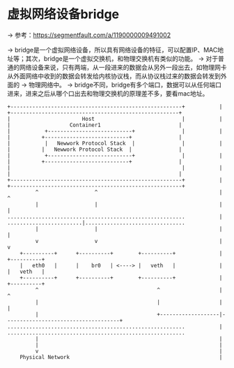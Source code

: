 # 虚拟网络设备bridge #

-> 参考：https://segmentfault.com/a/1190000009491002

-> bridge是一个虚拟网络设备，所以具有网络设备的特征，可以配置IP、MAC地址等；其次，bridge是一个虚拟交换机，和物理交换机有类似的功能。
-> 对于普通的网络设备来说，只有两端，从一段进来的数据会从另外一段出去，如物理网卡从外面网络中收到的数据会转发给内核协议栈，而从协议栈过来的数据会转发到外面的
-> 物理网络中。
-> bridge不同，bridge有多个端口，数据可以从任何端口进来，进来之后从哪个口出去和物理交换机的原理差不多，要看mac地址。


	+-------------------------------------------------------+			|            +------------------------------------------------------+
	|					    Host							|			|			 |					 Container1							|
	|			+---------------------------+		        |			|			 |			+---------------------------+		        |
	|	        |   Newwork Protocol Stack	|               |			|			 |	        |   Newwork Protocol Stack	|               |
	|           +---------------------------+               |			|	         |          +---------------------------+               |
	|														|			|            |														|
	+-------------------------------------------------------+			|            +-------------------------------------------------------+
			 ^                  ^                   					|									 ^	
			 |					|				    					|                                    | 
	.........................................................			|            ........................|................................
			 |					|										|									 | 				
			 v					v                  						|									 v	
		+----------+      +----------+		  +----------+				|								+----------+	
		|   eth0   |	  |    br0   | <----> |   veth   |				|                               |   veth   |
		+----------+	  +----------+	 	  +----------+           	|                               +----------+ 
			 ^										^					|									  ^
			 |										|					|									  |	
			 |										+-------------------|-------------------------------------+							
	.........................................................		 	|           .........................................................
			 |															|			
			 |															|
			 v  														|
	    Physical Network												|			